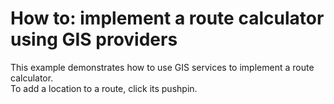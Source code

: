 # How to: implement a route calculator using GIS providers


This example demonstrates how to use GIS services to implement a route calculator.<br />To add a location to a route, click its pushpin.<br /><br />

<br/>


